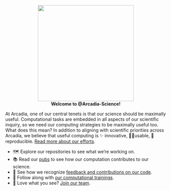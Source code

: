 <p align="center">
<img src="https://i.imgur.com/gLVtC1h.png" height="300">
  <br>
  <b> Welcome to @Arcadia-Science! </b>
</p>

At Arcadia, one of our central tenets is that our science should be maximally useful.
Computational tasks are embedded in all aspects of our scientific inquiry, so we need our computing strategies to be maximally useful too.
What does this mean? In addition to aligning with scientific priorities across Arcadia, we believe that useful computing is ✨ innovative, 👩‍💻usable, 🔁 reproducible. 
[Read more about our efforts](https://research.arcadiascience.com/useful-computing).

- 🗺️ Explore our repositories to see what we’re working on.
- 📚 Read our [pubs](https://research.arcadiascience.com/) to see how our computation contributes to our science.
- 💭 See how we recognize [feedback and contributions on our code](https://github.com/Arcadia-Science/arcadia-software-handbook/blob/main/guides-and-standards/guide-credit-for-contributions.md).
- 🎒 Follow along with [our computational trainings](https://training.arcadiascience.com/).
- 🙌 Love what you see? [Join our team](https://jobs.lever.co/arcadiascience).
